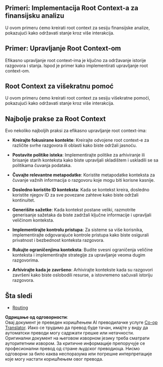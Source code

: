 <!--
CO_OP_TRANSLATOR_METADATA:
{
  "original_hash": "e1cbc99fa7185139ad6d539eca09a2b3",
  "translation_date": "2025-06-02T20:32:24+00:00",
  "source_file": "05-AdvancedTopics/mcp-root-contexts/README.md",
  "language_code": "sr"
}
-->
## Primeri: Implementacija Root Context-a za finansijsku analizu

U ovom primeru ćemo kreirati root context za sesiju finansijske analize, pokazujući kako održavati stanje kroz više interakcija.

## Primer: Upravljanje Root Context-om

Efikasno upravljanje root context-ima je ključno za održavanje istorije razgovora i stanja. Ispod je primer kako implementirati upravljanje root context-om.

## Root Context za višekratnu pomoć

U ovom primeru ćemo kreirati root context za sesiju višekratne pomoći, pokazujući kako održavati stanje kroz više interakcija.

## Najbolje prakse za Root Context

Evo nekoliko najboljih praksi za efikasno upravljanje root context-ima:

- **Kreirajte fokusirane kontekte**: Kreirajte odvojene root context-e za različite svrhe razgovora ili oblasti kako biste održali jasnoću.

- **Postavite politike isteka**: Implementirajte politike za arhiviranje ili brisanje starih konteksta kako biste upravljali skladištem i uskladili se sa politikama čuvanja podataka.

- **Čuvajte relevantne metapodatke**: Koristite metapodatke konteksta za čuvanje važnih informacija o razgovoru koje mogu biti korisne kasnije.

- **Dosledno koristite ID konteksta**: Kada se kontekst kreira, dosledno koristite njegov ID za sve povezane zahteve kako biste održali kontinuitet.

- **Generišite sažetke**: Kada kontekst postane veliki, razmotrite generisanje sažetaka da biste zadržali ključne informacije i upravljali veličinom konteksta.

- **Implementirajte kontrolu pristupa**: Za sisteme sa više korisnika, implementirajte odgovarajuće kontrole pristupa kako biste osigurali privatnost i bezbednost konteksta razgovora.

- **Rukujte ograničenjima konteksta**: Budite svesni ograničenja veličine konteksta i implementirajte strategije za upravljanje veoma dugim razgovorima.

- **Arhivirajte kada je završeno**: Arhivirajte kontekste kada su razgovori završeni kako biste oslobodili resurse, a istovremeno sačuvali istoriju razgovora.

## Šta sledi

- [Routing](../mcp-routing/README.md)

**Одрицање од одговорности**:  
Овај документ је преведен коришћењем AI преводилачке услуге [Co-op Translator](https://github.com/Azure/co-op-translator). Иако се трудимо да превод буде тачан, имајте у виду да аутоматски преводи могу садржати грешке или нетачности. Оригинални документ на његовом изворном језику треба сматрати ауторитетним извором. За критичне информације препоручује се професионални превод од стране људског преводиоца. Нисмо одговорни за било каква неспоразума или погрешне интерпретације које могу настати коришћењем овог превода.